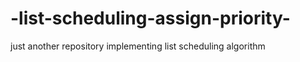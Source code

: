 # -list-scheduling-assign-priority-
just another repository
implementing list scheduling algorithm 
